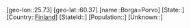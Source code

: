﻿---
location: [60.37,25.73]
type: City
tags:
- geo/City


SpocWebEntityId: 29275
isDeleted: false
confidential: public

---
[geo-lon::25.73]
[geo-lat::60.37]
[name::Borga=Porvo]
[State::]
[Country::[Finland](geo/Continent/Europe/Finland.md)]
[StateId::]
[Population::]
[Unknown::]


